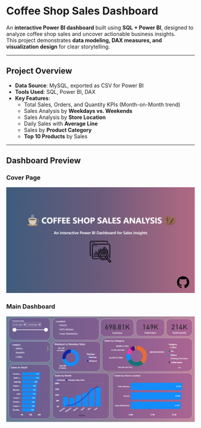 #  Coffee Shop Sales Dashboard

An **interactive Power BI dashboard** built using **SQL + Power BI**, designed to analyze coffee shop sales and uncover actionable business insights.  
This project demonstrates **data modeling, DAX measures, and visualization design** for clear storytelling.

---

##  Project Overview
- **Data Source**: MySQL, exported as CSV for Power BI  
- **Tools Used**: SQL, Power BI, DAX  
- **Key Features**:
  - Total Sales, Orders, and Quantity KPIs (Month-on-Month trend)  
  - Sales Analysis by **Weekdays vs. Weekends**  
  - Sales Analysis by **Store Location**  
  - Daily Sales with **Average Line**  
  - Sales by **Product Category**  
  - **Top 10 Products** by Sales    

---

##  Dashboard Preview

### Cover Page
![Cover Page](screenshots/Cover.png)

### Main Dashboard
![Dashboard](screenshots/Dashboard.png)
